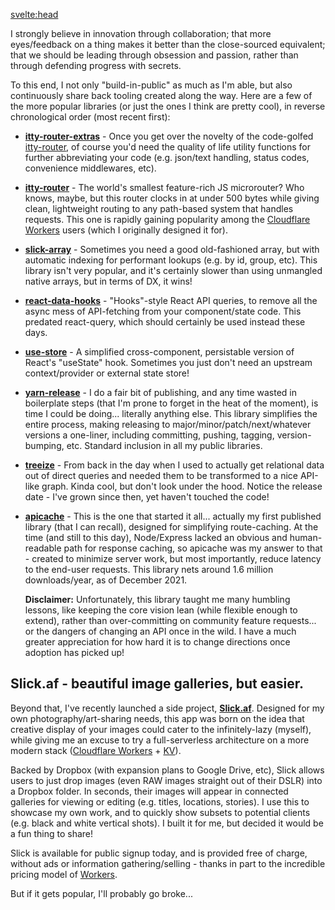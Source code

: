 <svelte:head>
  <title>Kevin R. Whitley - Open Source</title>
</svelte:head>

I strongly believe in innovation through collaboration; that more eyes/feedback on a thing makes it better than the close-sourced equivalent; that we should be leading through obsession and passion, rather than through defending progress with secrets.

To this end, I not only "build-in-public" as much as I'm able, but also continuously share back tooling created along the way. Here
are a few of the more popular libraries (or just the ones I think are pretty cool), in reverse chronological order (most recent first):

- **[itty-router-extras](https://www.npmjs.com/package/itty-router-extras)** - Once you get over the novelty of the code-golfed
  [itty-router](https://www.npmjs.com/package/itty-router), of course you'd need the quality of life utility functions for further abbreviating
  your code (e.g. json/text handling, status codes, convenience middlewares, etc).

- **[itty-router](https://www.npmjs.com/package/itty-route)** - The world's smallest feature-rich JS microrouter?  Who knows,
  maybe, but this router clocks in at under 500 bytes while giving clean, lightweight routing to any path-based system that
  handles requests.  This one is rapidly gaining popularity among the [Cloudflare Workers](https://workers.cloudflare.com/)
  users (which I originally designed it for).

- **[slick-array](https://www.npmjs.com/package/slick-array)** - Sometimes you need a good old-fashioned array, but with automatic indexing for
  performant lookups (e.g. by id, group, etc).  This library isn't very popular, and it's certainly slower than using unmangled native arrays, but in terms of DX, it wins!

- **[react-data-hooks](https://www.npmjs.com/package/react-data-hooks)** - "Hooks"-style React API queries, to remove all the async mess of API-fetching from your
  component/state code. This predated react-query, which should certainly be used instead these days.

- **[use-store](https://www.npmjs.com/package/use-store)** - A simplified cross-component, persistable version of React's "useState" hook.
  Sometimes you just don't need an upstream context/provider or external state store!

- **[yarn-release](https://www.npmjs.com/package/yarn-release)** - I do a fair bit of publishing, and any time wasted in
  boilerplate steps (that I'm prone to forget in the heat of the moment), is time I could be doing... literally anything else.  This library
  simplifies the entire process, making releasing to major/minor/patch/next/whatever versions a one-liner, including committing, pushing,
  tagging, version-bumping, etc.  Standard inclusion in all my public libraries.

- **[treeize](https://www.npmjs.com/package/treeize)** - From back in the day when I used to actually get relational data out of direct
  queries and needed them to be transformed to a nice API-like graph.  Kinda cool, but don't look under the hood.  Notice the release date -
  I've grown since then, yet haven't touched the code!

- **[apicache](https://www.npmjs.com/package/apicache)** - This is the one that started it all... actually my first published
  library (that I can recall), designed for simplifying route-caching.  At the time (and still to this day), Node/Express lacked an obvious
  and human-readable path for response caching, so apicache was my answer to that - created to minimize server work, but most importantly, reduce
  latency to the end-user requests.  This library nets around 1.6 million downloads/year, as of December 2021.

  **Disclaimer:** Unfortunately, this library taught me many humbling lessons, like keeping the core vision lean (while flexible enough to extend), rather than over-committing on community feature requests... or the dangers of changing an API once in the wild.  I have a much greater
  appreciation for how hard it is to change directions once adoption has picked up!

## Slick.af - beautiful image galleries, but easier.

Beyond that, I've recently launched a side project, **[Slick.af](https://slick.af)**.  Designed for my own photography/art-sharing needs,
this app was born on the idea that creative display of your images could cater to the infinitely-lazy (myself), while giving me an excuse to try a full-serverless architecture on a more modern stack ([Cloudflare Workers](https://workers.cloudflare.com/) + [KV](https://www.cloudflare.com/products/workers-kv/)).

Backed by Dropbox (with expansion plans to Google Drive, etc), Slick allows users to just drop images (even RAW images straight out of their DSLR) into a Dropbox folder.  In seconds, their images will appear in connected galleries for viewing or editing (e.g. titles, locations, stories).  I use this to showcase my own work, and to quickly show subsets to potential clients (e.g. black and white vertical shots).  I built it for me, but decided it would be a fun thing to share!

Slick is available for public signup today, and is provided free of charge, without ads or information gathering/selling - thanks in part to the incredible pricing model of [Workers](https://workers.cloudflare.com/).

But if it gets popular, I'll probably go broke...
